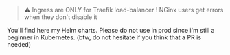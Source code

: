 
> :warning: Ingress are ONLY for Traefik load-balancer ! NGinx users get errors when they don't disable it

You'll find here my Helm charts. Please do not use in prod since i'm still a beginner in Kubernetes. 
(btw, do not hesitate if you think that a PR is needed)

